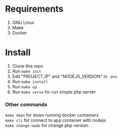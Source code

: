 # Requirements

1. GNU Linux
2. Make
3. Docker

# Install
1. Clone this repo
2. Run `make init`
3. Edit "PROJECT_IP" and "NODEJS_VERSION" in `.env`
4. Run `make install`
5. Run `make up`
6. Run `make serve` for run simple php server

### Other commands

`make down` for down running docker containers \
`make cli` for connect to app container with nodejs \
`make change-node` for change php version 

